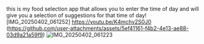this is my food selection app that allows you to enter the time of day and will give you a selection of suggestions for that time of day![IMG_20250402_061252]
https://youtu.be/K4mchv2S0J0
(https://github.com/user-attachments/assets/5ef41161-f4b2-4e13-ae88-03d9a21a59f9)
![IMG_20250402_061223](https://github.com/user-attachments/assets/59155b15-8df5-42d7-9b98-53eadd3582c1)
